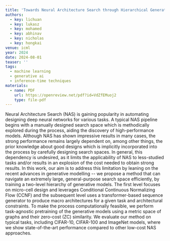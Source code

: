 ```yaml
---
title: 'Towards Neural Architecture Search through Hierarchical Generative Modeling'
authors:
  - key: lichuan
  - key: lukasz
  - key: mohamed
  - key: abhinav
  - key: nicholas
  - key: hongkai
venue: icml
year: 2024
date: 2024-08-01
teaser: ''
tags:
  - machine learning
  - generative ai
  - inference-time techniques
materials:
  - name: PDF
    url: https://openreview.net/pdf?id=VdZfEMuoj2
    type: file-pdf
---
```


Neural Architecture Search (NAS) is gaining popularity in automating designing deep neural networks for various tasks. A typical NAS pipeline begins with a manually designed search space which is methodically explored during the process, aiding the discovery of high-performance models. Although NAS has shown impressive results in many cases, the strong performance remains largely dependent on, among other things, the prior knowledge about good designs which is implicitly incorporated into the process by carefully designing search spaces. In general, this dependency is undesired, as it limits the applicability of NAS to less-studied tasks and/or results in an explosion of the cost needed to obtain strong results. In this work, our aim is to address this limitation by leaning on the recent advances in generative modelling -- we propose a method that can navigate an extremely large, general-purpose search space efficiently, by training a two-level hierarchy of generative models. The first level focuses on micro-cell design and leverages Conditional Continuous Normalizing Flow (CCNF) and the subsequent level uses a transformer-based sequence generator to produce macro architectures for a given task and architectural constraints. To make the process computationally feasible, we perform task-agnostic pretraining of the generative models using a metric space of graphs and their zero-cost (ZC) similarity. We evaluate our method on typical tasks, including CIFAR-10, CIFAR-100 and ImageNet models, where we show state-of-the-art performance compared to other low-cost NAS approaches.